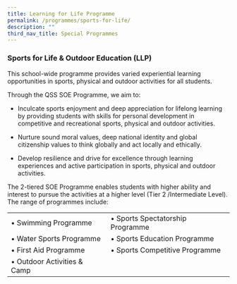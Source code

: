 ```yaml
---
title: Learning for Life Programme
permalink: /programmes/sports-for-life/
description: ""
third_nav_title: Special Programmes
---
```

### Sports for Life & Outdoor Education (LLP)


This school-wide programme provides varied experiential learning opportunities in sports, physical and outdoor activities for all students.

  

Through the QSS SOE Programme, we aim to:

  

*   Inculcate sports enjoyment and deep appreciation for lifelong learning by providing students with skills for personal development in competitive and recreational sports, physical and outdoor activities.  
    
*   Nurture sound moral values, deep national identity and global citizenship values to think globally and act locally and ethically.  
    
*   Develop resilience and drive for excellence through learning experiences and active participation in sports, physical and outdoor activities.  
    

  

The 2-tiered SOE Programme enables students with higher ability and interest to pursue the activities at a higher level (Tier 2 /Intermediate Level). The range of programmes include:

|  	|  	|
|---	|---	|
| • Swimming Programme 	| • Sports Spectatorship Programme 	|
| • Water Sports Programme 	| • Sports Education Programme 	|
| • First Aid Programme 	| • Sports Competitive Programme 	|
| • Outdoor Activities & Camp 	| |